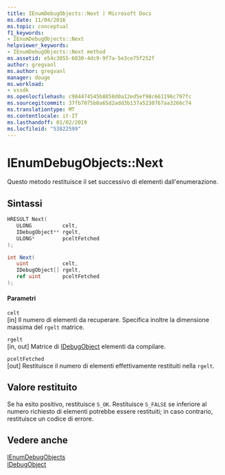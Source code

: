 ```yaml
---
title: IEnumDebugObjects::Next | Microsoft Docs
ms.date: 11/04/2016
ms.topic: conceptual
f1_keywords:
- IEnumDebugObjects::Next
helpviewer_keywords:
- IEnumDebugObjects::Next method
ms.assetid: e54c3055-6030-4dc9-9f7a-5e3ce75f252f
author: gregvanl
ms.author: gregvanl
manager: douge
ms.workload:
- vssdk
ms.openlocfilehash: c984474545b8858d0a12ed5ef98c661196c797fc
ms.sourcegitcommit: 37fb7075b0a65d2add3b137a5230767aa3266c74
ms.translationtype: MT
ms.contentlocale: it-IT
ms.lasthandoff: 01/02/2019
ms.locfileid: "53822599"
---
```

# <a name="ienumdebugobjectsnext"></a>IEnumDebugObjects::Next
Questo metodo restituisce il set successivo di elementi dall'enumerazione.  
  
## <a name="syntax"></a>Sintassi  
  
```cpp  
HRESULT Next(  
   ULONG          celt,  
   IDebugObject** rgelt,  
   ULONG*         pceltFetched  
);  
```  
  
```csharp  
int Next(  
   uint           celt,  
   IDebugObject[] rgelt,  
   ref uint       pceltFetched  
);  
```  
  
#### <a name="parameters"></a>Parametri  
 `celt`  
 [in] Il numero di elementi da recuperare. Specifica inoltre la dimensione massima del `rgelt` matrice.  
  
 `rgelt`  
 [in, out] Matrice di [IDebugObject](../../../extensibility/debugger/reference/idebugobject.md) elementi da compilare.  
  
 `pceltFetched`  
 [out] Restituisce il numero di elementi effettivamente restituiti nella `rgelt`.  
  
## <a name="return-value"></a>Valore restituito  
 Se ha esito positivo, restituisce `S_OK`. Restituisce `S_FALSE` se inferiore al numero richiesto di elementi potrebbe essere restituiti; in caso contrario, restituisce un codice di errore.  
  
## <a name="see-also"></a>Vedere anche  
 [IEnumDebugObjects](../../../extensibility/debugger/reference/ienumdebugobjects.md)   
 [IDebugObject](../../../extensibility/debugger/reference/idebugobject.md)
